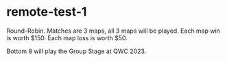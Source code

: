 # remote-test-1

Round-Robin.
Matches are 3 maps, all 3 maps will be played.
Each map win is worth $150.
Each map loss is worth $50.

Bottom 8 will play the Group Stage at QWC 2023.
